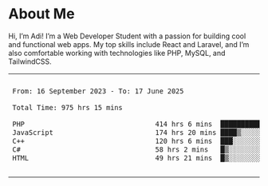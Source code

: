 <table border="0">
 <h1>About Me</h1>
 <p> Hi, I’m Adi! I’m a Web Developer Student with a passion for building cool and functional web apps. My top skills include React and Laravel, and I’m also comfortable working with technologies like PHP, MySQL, and TailwindCSS.


 <tr>
  <td>
  
 
 <!--START_SECTION:waka-->

```txt
From: 16 September 2023 - To: 17 June 2025

Total Time: 975 hrs 15 mins

PHP                                414 hrs 6 mins  ██████████▓░░░░░░░░░░░░░░   42.00 %
JavaScript                         174 hrs 20 mins ████▒░░░░░░░░░░░░░░░░░░░░   17.68 %
C++                                120 hrs 6 mins  ███░░░░░░░░░░░░░░░░░░░░░░   12.18 %
C#                                 58 hrs 2 mins   █▒░░░░░░░░░░░░░░░░░░░░░░░   05.89 %
HTML                               49 hrs 21 mins  █▒░░░░░░░░░░░░░░░░░░░░░░░   05.01 %
```

<!--END_SECTION:waka-->
  </td>
    <td>
   <div align="start">
        <a href="https://open.spotify.com/user/dxso20he52f5d4ti73duavf95">
        <img width="200px" src="https://spotify-github-profile.kittinanx.com/api/view.svg?uid=dxso20he52f5d4ti73duavf95&cover_image=true&theme=default&show_offline=false&background_color=121212&interchange=false" alt="Spotify Now Playing">
    </a>
</div> 

  </td>
 </tr>

</table>





